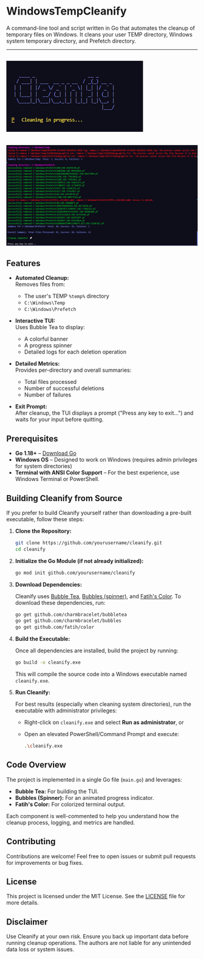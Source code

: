 # WindowsTempCleanify

A command-line tool and script written in Go that automates the cleanup of temporary files on Windows. It cleans your user TEMP directory, Windows system temporary directory, and Prefetch directory.

---

## ![banner.png](assets/banner.png)

## ![cleanify.png](assets/cleanify.png)

## Features

- **Automated Cleanup:**  
  Removes files from:

  - The user's TEMP `%temp%` directory
  - `C:\Windows\Temp`
  - `C:\Windows\Prefetch`

- **Interactive TUI:**  
  Uses Bubble Tea to display:

  - A colorful banner
  - A progress spinner
  - Detailed logs for each deletion operation

- **Detailed Metrics:**  
  Provides per-directory and overall summaries:

  - Total files processed
  - Number of successful deletions
  - Number of failures

- **Exit Prompt:**  
  After cleanup, the TUI displays a prompt ("Press any key to exit...") and waits for your input before quitting.

  <!-- download the script -->

## Prerequisites

- **Go 1.18+** – [Download Go](https://golang.org/dl/)
- **Windows OS** – Designed to work on Windows (requires admin privileges for system directories)
- **Terminal with ANSI Color Support** – For the best experience, use Windows Terminal or PowerShell.

## Building Cleanify from Source

If you prefer to build Cleanify yourself rather than downloading a pre-built executable, follow these steps:

1. **Clone the Repository:**

   ```bash
   git clone https://github.com/yourusername/cleanify.git
   cd cleanify
   ```

2. **Initialize the Go Module (if not already initialized):**

   ```bash
   go mod init github.com/yourusername/cleanify
   ```

3. **Download Dependencies:**

   Cleanify uses [Bubble Tea](https://github.com/charmbracelet/bubbletea), [Bubbles (spinner)](https://github.com/charmbracelet/bubbles), and [Fatih's Color](https://github.com/fatih/color). To download these dependencies, run:

   ```bash
   go get github.com/charmbracelet/bubbletea
   go get github.com/charmbracelet/bubbles
   go get github.com/fatih/color
   ```

4. **Build the Executable:**

   Once all dependencies are installed, build the project by running:

   ```bash
   go build -o cleanify.exe
   ```

   This will compile the source code into a Windows executable named `cleanify.exe`.

5. **Run Cleanify:**

   For best results (especially when cleaning system directories), run the executable with administrator privileges:

   - Right-click on `cleanify.exe` and select **Run as administrator**, or
   - Open an elevated PowerShell/Command Prompt and execute:

     ```bash
     .\cleanify.exe
     ```

## Code Overview

The project is implemented in a single Go file (`main.go`) and leverages:

- **Bubble Tea:** For building the TUI.
- **Bubbles (Spinner):** For an animated progress indicator.
- **Fatih's Color:** For colorized terminal output.

Each component is well-commented to help you understand how the cleanup process, logging, and metrics are handled.

## Contributing

Contributions are welcome! Feel free to open issues or submit pull requests for improvements or bug fixes.

## License

This project is licensed under the MIT License. See the [LICENSE](LICENSE) file for more details.

## Disclaimer

Use Cleanify at your own risk. Ensure you back up important data before running cleanup operations. The authors are not liable for any unintended data loss or system issues.
